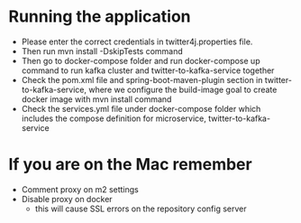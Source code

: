 # Running the application
- Please enter the correct credentials in twitter4j.properties file.
- Then run mvn install -DskipTests command
- Then go to docker-compose folder and run docker-compose up command to run kafka cluster and twitter-to-kafka-service together
- Check the pom.xml file and spring-boot-maven-plugin section in twitter-to-kafka-service, where we configure 
the build-image goal to create docker image with mvn install command
- Check the services.yml file under docker-compose folder which includes the compose definition 
for microservice, twitter-to-kafka-service

# If you are on the Mac remember
- Comment proxy on m2 settings
- Disable proxy on docker
  - this will cause SSL errors on the repository config server
